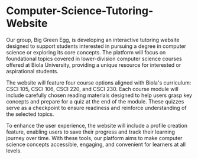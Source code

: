 # Computer-Science-Tutoring-Website
Our group, Big Green Egg, is developing an interactive tutoring website designed to support students interested in pursuing a degree in computer science or exploring its core concepts. The platform will focus on foundational topics covered in lower-division computer science courses offered at Biola University, providing a unique resource for interested or aspirational students.

The website will feature four course options aligned with Biola's curriculum: CSCI 105, CSCI 106, CSCI 220, and CSCI 230. Each course module will include carefully chosen reading materials designed to help users grasp key concepts and prepare for a quiz at the end of the module. These quizzes serve as a checkpoint to ensure readiness and reinforce understanding of the selected topics.

To enhance the user experience, the website will include a profile creation feature, enabling users to save their progress and track their learning journey over time. With these tools, our platform aims to make computer science concepts accessible, engaging, and convenient for learners at all levels.
